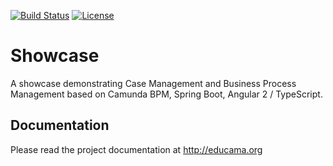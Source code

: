 [![Build Status](https://travis-ci.org/Educama/Showcase.svg?branch=master)](https://travis-ci.org/Educama/Showcase)
[![License](http://img.shields.io/:license-apache-blue.svg)](http://www.apache.org/licenses/LICENSE-2.0.html)

# Showcase
A showcase demonstrating Case Management and Business Process Management based on Camunda BPM, Spring Boot, Angular 2 / TypeScript.

## Documentation
Please read the project documentation at http://educama.org

